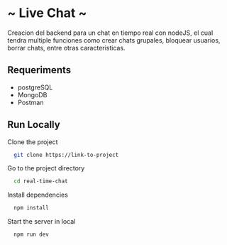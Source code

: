 # ~ Live Chat ~ #
Creacion del backend para un chat en tiempo real con nodeJS,
el cual tendra multiple funciones como crear chats grupales, bloquear usuarios, borrar chats, entre otras caracteristicas.

## Requeriments

- postgreSQL
- MongoDB
- Postman

## Run Locally

Clone the project

```bash
  git clone https://link-to-project
```

Go to the project directory

```bash
  cd real-time-chat
```

Install dependencies

```bash
  npm install
```

Start the server in local

```bash
  npm run dev
```

